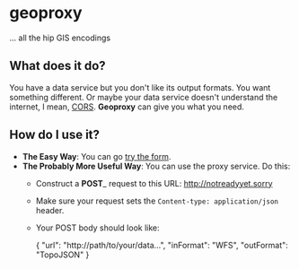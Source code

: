 # geoproxy
... all the hip GIS encodings

## What does it do?
You have a data service but you don't like its output formats. You want something different. Or maybe your data service doesn't understand the internet, I mean, [CORS](http://enable-cors.org). __Geoproxy__ can give you what you need.

## How do I use it?
- __The Easy Way__: You can go [try the form]().
- __The Probably More Useful Way__: You can use the proxy service. Do this:
    - Construct a __POST___ request to this URL: http://notreadyyet.sorry
    - Make sure your request sets the `Content-type: application/json` header.
    - Your POST body should look like:
    
        {
            "url": "http://path/to/your/data...",
            "inFormat": "WFS",
            "outFormat": "TopoJSON"
        }
    
    